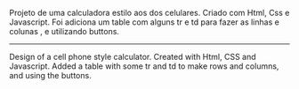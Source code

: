 Projeto de uma calculadora estilo aos dos celulares.
Criado com Html, Css e Javascript.
Foi adiciona um table com alguns tr e td para fazer as linhas e colunas , e utilizando buttons.

----

Design of a cell phone style calculator. Created with Html, CSS and Javascript. Added a table with 
some tr and td to make rows and columns, and using the buttons.
